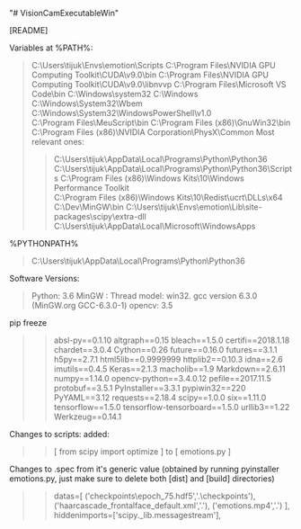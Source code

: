 "# VisionCamExecutableWin" 

[README]

Variables at %PATH%:
> C:\Users\tijuk\Envs\emotion\Scripts
> C:\Program Files\NVIDIA GPU Computing Toolkit\CUDA\v9.0\bin
> C:\Program Files\NVIDIA GPU Computing Toolkit\CUDA\v9.0\libnvvp
> C:\Program Files\Microsoft VS Code\bin
> C:\Windows\system32
> C:\Windows
> C:\Windows\System32\Wbem
> C:\Windows\System32\WindowsPowerShell\v1.0\
> C:\Program Files\MeuScript\bin
> C:\Program Files (x86)\GnuWin32\bin
> C:\Program Files (x86)\NVIDIA Corporation\PhysX\Common
Most relevant ones:
>> C:\Users\tijuk\AppData\Local\Programs\Python\Python36
>> C:\Users\tijuk\AppData\Local\Programs\Python\Python36\Scripts
>> C:\Program Files (x86)\Windows Kits\10\Windows Performance Toolkit\
>> C:\Program Files (x86)\Windows Kits\10\Redist\ucrt\DLLs\x64
>> C:\Dev\MinGW\bin
>> C:\Users\tijuk\Envs\emotion\Lib\site-packages\scipy\extra-dll
>> C:\Users\tijuk\AppData\Local\Microsoft\WindowsApps

%PYTHONPATH%
> C:\Users\tijuk\AppData\Local\Programs\Python\Python36

Software Versions:
> Python: 3.6
> MinGW : Thread model: win32. gcc version 6.3.0 (MinGW.org GCC-6.3.0-1)
> opencv: 3.5

pip freeze
>> absl-py==0.1.10
altgraph==0.15
bleach==1.5.0
certifi==2018.1.18
chardet==3.0.4
Cython==0.26
future==0.16.0
futures==3.1.1
h5py==2.7.1
html5lib==0.9999999
httplib2==0.10.3
idna==2.6
imutils==0.4.5
Keras==2.1.3
macholib==1.9
Markdown==2.6.11
numpy==1.14.0
opencv-python==3.4.0.12
pefile==2017.11.5
protobuf==3.5.1
PyInstaller==3.3.1
pypiwin32==220
PyYAML==3.12
requests==2.18.4
scipy==1.0.0
six==1.11.0
tensorflow==1.5.0
tensorflow-tensorboard==1.5.0
urllib3==1.22
>> Werkzeug==0.14.1

Changes to scripts:
added:
>> [ from scipy import optimize ] to [ emotions.py ]

Changes to .spec from it's generic value (obtained by running pyinstaller emotions.py,
just make sure to delete both [dist] and [build] directories)

>> datas=[
    ('checkpoints\\epoch_75.hdf5','.\\checkpoints'),
    ('haarcascade_frontalface_default.xml','.'),
    ('emotions.mp4','.')
    ],
>> hiddenimports=['scipy._lib.messagestream'],
